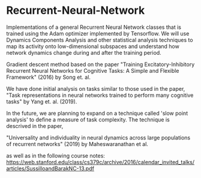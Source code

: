 # Recurrent-Neural-Network

Implementations of a general Recurrent Neural Network classes that is trained using the Adam optimizer implemented by Tensorflow. We will use Dynamics Components Analysis and other statistical analysis techniques to map its activity onto low-dimensional subspaces and understand how network dynamics change during and after the training period.

Gradient descent method based on the paper "Training Excitatory-Inhibitory Recurrent Neural Networks for Cognitive Tasks: A Simple and Flexible Framework" (2016) by Song et. al.

We have done initial analysis on tasks similar to those used in the paper, "Task representations in neural networks trained to
perform many cognitive tasks" by Yang et. al. (2019). 

In the future, we are planning to expand on a technique called 'slow point analysis' to define a measure of task complexity. The technique is descrived in the paper, 

"Universality and individuality in neural dynamics across large populations of recurrent networks" (2019) by Maheswaranathan et al. 

as well as in the following course notes: https://web.stanford.edu/class/cs379c/archive/2016/calendar_invited_talks/articles/SussilloandBarakNC-13.pdf

